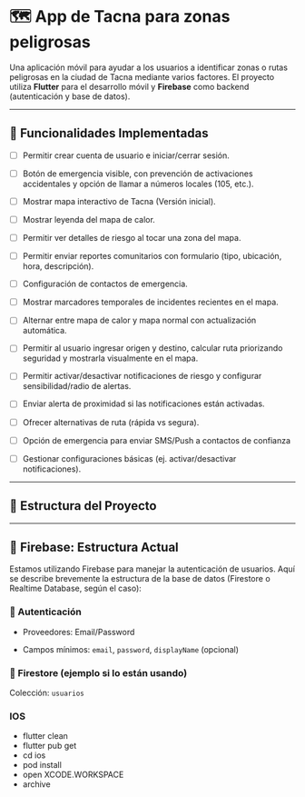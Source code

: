 # 🗺️ App de Tacna para zonas peligrosas

Una aplicación móvil para ayudar a los usuarios a identificar zonas o rutas peligrosas en la ciudad de Tacna mediante varios factores. 
El proyecto utiliza **Flutter** para el desarrollo móvil y **Firebase** como backend (autenticación y base de datos).

----------

## 🔧 Funcionalidades Implementadas

 - [ ] Permitir crear cuenta de usuario e iniciar/cerrar sesión.
 - [ ] Botón de emergencia visible, con prevención de activaciones accidentales y opción de llamar a números locales (105, etc.).
 - [ ] Mostrar mapa interactivo de Tacna (Versión inicial).
 - [ ] Mostrar leyenda del mapa de calor.
 - [ ] Permitir ver detalles de riesgo al tocar una zona del mapa.
 - [ ] Permitir enviar reportes comunitarios con formulario (tipo, ubicación, hora, descripción).
 - [ ] Configuración de contactos de emergencia.
 - [ ] Mostrar marcadores temporales de incidentes recientes en el mapa.
 - [ ] Alternar entre mapa de calor y mapa normal con actualización automática.
 - [ ] Permitir al usuario ingresar origen y destino, calcular ruta priorizando seguridad y mostrarla visualmente en el mapa.
 - [ ] Permitir activar/desactivar notificaciones de riesgo y configurar sensibilidad/radio de alertas.
 - [ ] Enviar alerta de proximidad si las notificaciones están activadas.
 - [ ] Ofrecer alternativas de ruta (rápida vs segura).
 - [ ] Opción de emergencia para enviar SMS/Push a contactos de confianza
 - [ ] Gestionar configuraciones básicas (ej. activar/desactivar notificaciones).

    

----------

## 🧠 Estructura del Proyecto

----------

## 🔐 Firebase: Estructura Actual

Estamos utilizando Firebase para manejar la autenticación de usuarios. Aquí se describe brevemente la estructura de la base de datos (Firestore o Realtime Database, según el caso):

### 🔸 Autenticación

-   Proveedores: Email/Password
    
-   Campos mínimos: `email`, `password`, `displayName` (opcional)
    

### 🔸 Firestore (ejemplo si lo están usando)

Colección: `usuarios`

### IOS 
-  flutter clean
-  flutter pub get
-  cd ios
-  pod install
-  open XCODE.WORKSPACE
-  archive

